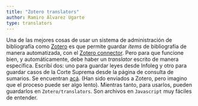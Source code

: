 ```yaml
---
title: "Zotero translators"
author: Ramiro Álvarez Ugarte
type: translators
---
```


Una de las mejores cosas de usar un sistema de administración de bibliografía como [Zotero](https://www.zotero.org/) es que permite guardar *ítems* de bibliografía de manera automatizada, con el [Zotero connector](https://www.zotero.org/download/). Pero para que funcione bien, y automáticamente, debe haber un *translator* escrito de manera específica. Escribí dos: uno para guardar leyes desde Infoleg y otro para guardar casos de la Corte Suprema desde la página de consulta de sumarios. Se encuentran [acá](https://github.com/zotero/translators/pull/3434). (Han sido enviados a Zotero, pero imagino que el proceso puede ser algo lento). Mientras tanto, para usarlos, pueden guardarlos en `Zotero/translators`. Son archivos en `Javascript` muy fáciles de entender. 
